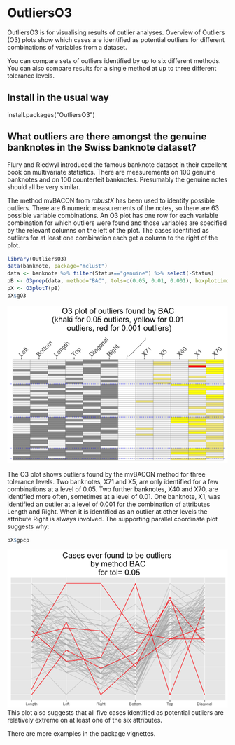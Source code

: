 <!-- README.md is generated from README.Rmd. Please edit that file -->
OutliersO3
==========

OutliersO3 is for visualising results of outlier analyses. Overview of Outliers (O3) plots show which cases are identified as potential outliers for different combinations of variables from a dataset.

You can compare sets of outliers identified by up to six different methods. You can also compare results for a single method at up to three different tolerance levels.

Install in the usual way
------------------------

install.packages("OutliersO3")

What outliers are there amongst the genuine banknotes in the Swiss banknote dataset?
------------------------------------------------------------------------------------

Flury and Riedwyl introduced the famous banknote dataset in their excellent book on multivariate statistics. There are measurements on 100 genuine banknotes and on 100 counterfeit banknotes. Presumably the genuine notes should all be very similar.

The method mvBACON from *robustX* has been used to identify possible outliers. There are 6 numeric measurements of the notes, so there are 63 possible variable combinations. An O3 plot has one row for each variable combination for which outliers were found and those variables are specified by the relevant columns on the left of the plot. The cases identified as outliers for at least one combination each get a column to the right of the plot.

``` r
library(OutliersO3)
data(banknote, package="mclust")
data <- banknote %>% filter(Status=="genuine") %>% select(-Status)
pB <- O3prep(data, method="BAC", tols=c(0.05, 0.01, 0.001), boxplotLimits=c(6,10,12))
pX <- O3plotT(pB)
pX$gO3
```

![](man/figures/README-unnamed-chunk-3-1.png)

The O3 plot shows outliers found by the mvBACON method for three tolerance levels. Two banknotes, X71 and X5, are only identified for a few combinations at a level of 0.05. Two further banknotes, X40 and X70, are identified more often, sometimes at a level of 0.01. One banknote, X1, was identified an outlier at a level of 0.001 for the combination of attributes Length and Right. When it is identified as an outlier at other levels the attribute Right is always involved. The supporting parallel coordinate plot suggests why:

``` r
pX$gpcp
```

![](man/figures/README-unnamed-chunk-4-1.png) This plot also suggests that all five cases identified as potential outliers are relatively extreme on at least one of the six attributes.

There are more examples in the package vignettes.
